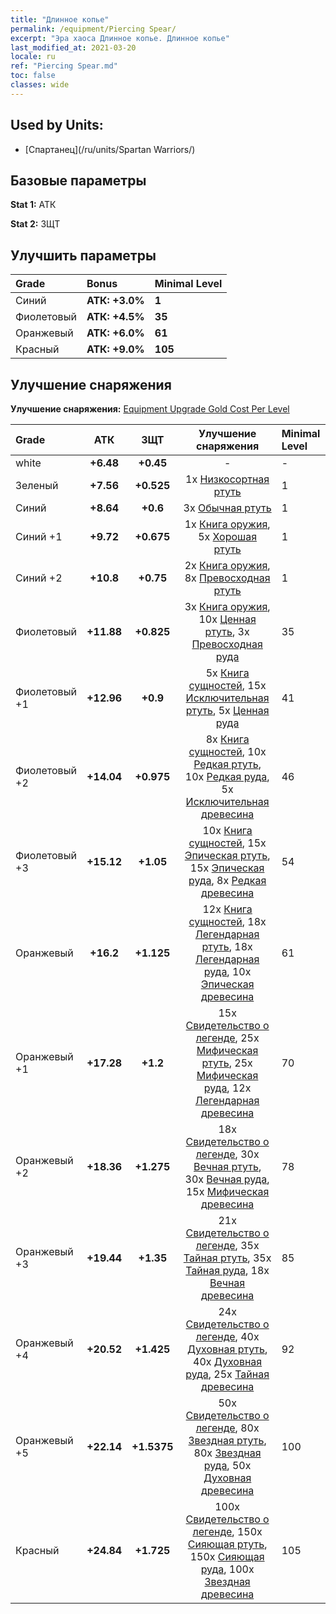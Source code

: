 ```yaml
---
title: "Длинное копье"
permalink: /equipment/Piercing Spear/
excerpt: "Эра хаоса Длинное копье. Длинное копье"
last_modified_at: 2021-03-20
locale: ru
ref: "Piercing Spear.md"
toc: false
classes: wide
---
```


## Used by Units:

* [Спартанец](/ru/units/Spartan Warriors/) 


## Базовые параметры
 **Stat 1:** АТК

 **Stat 2:** ЗЩТ

## Улучшить параметры

  |     Grade    |   Bonus | Minimal Level | 
  |:-------------|:--------|:--------------| 
  | Синий | **АТК: +3.0%** | **1** | 
  | Фиолетовый | **АТК: +4.5%** | **35** | 
  | Оранжевый | **АТК: +6.0%** | **61** | 
  | Красный | **АТК: +9.0%** | **105** | 


## Улучшение снаряжения
 **Улучшение снаряжения:** [Equipment Upgrade Gold Cost Per Level](/equipment/EquipmentUpgradeCostPerLevel/) 

  |          Grade      | АТК | ЗЩТ | Улучшение снаряжения | Minimal Level |
  |:--------------------|:---------:|:---------:|:----------------:|:--------------|
  | white | **+6.48** | **+0.45** | - | - |
  | Зеленый | **+7.56** | **+0.525** | 1x [Низкосортная ртуть](/ru/Items/mat_2/) | 1 |
  | Синий | **+8.64** | **+0.6** | 3x [Обычная ртуть](/ru/Items/mat_8/) | 1 |
  | Синий +1 | **+9.72** | **+0.675** | 1x [Книга оружия](/ru/Items/mat_18/), 5x [Хорошая ртуть](/ru/Items/mat_14/) | 1 |
  | Синий +2 | **+10.8** | **+0.75** | 2x [Книга оружия](/ru/Items/mat_25/), 8x [Превосходная ртуть](/ru/Items/mat_21/) | 1 |
  | Фиолетовый | **+11.88** | **+0.825** | 3x [Книга оружия](/ru/Items/mat_32/), 10x [Ценная ртуть](/ru/Items/mat_28/), 3x [Превосходная руда](/ru/Items/mat_19/) | 35 |
  | Фиолетовый +1 | **+12.96** | **+0.9** | 5x [Книга сущностей](/ru/Items/mat_39/), 15x [Исключительная ртуть](/ru/Items/mat_35/), 5x [Ценная руда](/ru/Items/mat_26/) | 41 |
  | Фиолетовый +2 | **+14.04** | **+0.975** | 8x [Книга сущностей](/ru/Items/mat_46/), 10x [Редкая ртуть](/ru/Items/mat_42/), 10x [Редкая руда](/ru/Items/mat_40/), 5x [Исключительная древесина](/ru/Items/mat_34/) | 46 |
  | Фиолетовый +3 | **+15.12** | **+1.05** | 10x [Книга сущностей](/ru/Items/mat_53/), 15x [Эпическая ртуть](/ru/Items/mat_49/), 15x [Эпическая руда](/ru/Items/mat_47/), 8x [Редкая древесина](/ru/Items/mat_41/) | 54 |
  | Оранжевый | **+16.2** | **+1.125** | 12x [Книга сущностей](/ru/Items/mat_60/), 18x [Легендарная ртуть](/ru/Items/mat_56/), 18x [Легендарная руда](/ru/Items/mat_54/), 10x [Эпическая древесина](/ru/Items/mat_48/) | 61 |
  | Оранжевый +1 | **+17.28** | **+1.2** | 15x [Свидетельство о легенде](/ru/Items/mat_67/), 25x [Мифическая ртуть](/ru/Items/mat_63/), 25x [Мифическая руда](/ru/Items/mat_61/), 12x [Легендарная древесина](/ru/Items/mat_55/) | 70 |
  | Оранжевый +2 | **+18.36** | **+1.275** | 18x [Свидетельство о легенде](/ru/Items/mat_74/), 30x [Вечная ртуть](/ru/Items/mat_70/), 30x [Вечная руда](/ru/Items/mat_68/), 15x [Мифическая древесина](/ru/Items/mat_62/) | 78 |
  | Оранжевый +3 | **+19.44** | **+1.35** | 21x [Свидетельство о легенде](/ru/Items/mat_81/), 35x [Тайная ртуть](/ru/Items/mat_77/), 35x [Тайная руда](/ru/Items/mat_75/), 18x [Вечная древесина](/ru/Items/mat_69/) | 85 |
  | Оранжевый +4 | **+20.52** | **+1.425** | 24x [Свидетельство о легенде](/ru/Items/mat_88/), 40x [Духовная ртуть](/ru/Items/mat_84/), 40x [Духовная руда](/ru/Items/mat_82/), 25x [Тайная древесина](/ru/Items/mat_76/) | 92 |
  | Оранжевый +5 | **+22.14** | **+1.5375** | 50x [Свидетельство о легенде](/ru/Items/mat_95/), 80x [Звездная ртуть](/ru/Items/mat_91/), 80x [Звездная руда](/ru/Items/mat_89/), 50x [Духовная древесина](/ru/Items/mat_83/) | 100 |
  | Красный | **+24.84** | **+1.725** | 100x [Свидетельство о легенде](/ru/Items/mat_102/), 150x [Сияющая ртуть](/ru/Items/mat_98/), 150x [Сияющая руда](/ru/Items/mat_96/), 100x [Звездная древесина](/ru/Items/mat_90/) | 105 |

